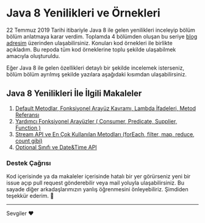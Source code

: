 # Java 8 Yenilikleri ve Örnekleri

22 Temmuz 2019 Tarihi itibariyle Java 8 ile gelen yenilikleri inceleyip bölüm bölüm anlatmaya karar verdim. Toplamda 4 bölümden oluşan bu seriye [blog adresim] üzerinden ulaşabilirsiniz. Konuları kod örnekleri ile birlikte açıkladım. Bu repoda tüm kod örneklerine toplu şekilde ulaşabilmek amacıyla oluşturuldu. 

Eğer Java 8 ile gelen özellikleri detaylı bir şekilde incelemek isterseniz, bölüm bölüm ayrılmış şekilde yazılara aşağıdaki kısımdan ulaşabilirsiniz.

## Java 8 Yenilikleri İle İlgili Makaleler

1. [Default Metodlar, Fonksiyonel Arayüz Kavramı, Lambda İfadeleri, Metod Referansı]
2. [Yardımcı Fonksiyonel Arayüzler ( Consumer, Predicate, Supplier, Function )]
3. [Stream API ve En Çok Kullanılan Metodları (forEach, filter, map, reduce, count gibi)]
4. [Optional Sınıfı ve Date&Time API]

### Destek Çağrısı

Kod içerisinde ya da makaleler içerisinde hatalı bir yer görürseniz yeni bir issue açıp pull request gönderebilir veya mail yoluyla ulaşabilirsiniz. Bu sayade diğer arkadaşlarımızın yanlış öğrenmesini önleyebiliriz. Şimdiden teşekkür ederim.  🙏


------------



Sevgiler ❤️

[Blog adresim]: <https://blog.farukgenc.com/>
[Default Metodlar, Fonksiyonel Arayüz Kavramı, Lambda İfadeleri, Metod Referansı]: <https://blog.farukgenc.com/java/java-8-yenilikleri-bolum-1.html>
[Yardımcı Fonksiyonel Arayüzler ( Consumer, Predicate, Supplier, Function )]: <https://blog.farukgenc.com/java/java-8-yenilikleri-bolum-2.html>
[Stream API ve En Çok Kullanılan Metodları (forEach, filter, map, reduce, count gibi)]: <https://blog.farukgenc.com/java/java-8-yenilikleri-bolum-3.html>
[Optional Sınıfı ve Date&Time API]: <https://blog.farukgenc.com/java/java-8-yenilikleri-bolum-4.html>
